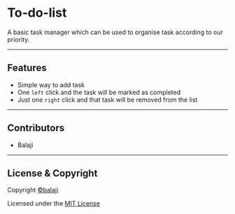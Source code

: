 # To-do-list
A basic task manager which can be used to organise task according to our priority.

---

## Features
- Simple way to add task
- One ```left``` click and the task will be marked as completed
- Just one ```right``` click and that task will be removed from the list

---

## Contributors

- Balaji

---

## License & Copyright

Copyright [©balaji](https://github.com/balajirai)

Licensed under the [MIT License](LICENSE)
